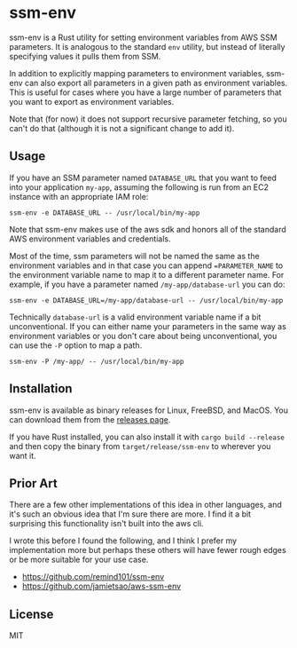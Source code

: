 
# ssm-env

ssm-env is a Rust utility for setting environment variables from AWS SSM parameters.  It
is analogous to the standard `env` utility, but instead of literally specifying values
it pulls them from SSM.

In addition to explicitly mapping parameters to environment variables, ssm-env can also
export all parameters in a given path as environment variables.  This is useful for
cases where you have a large number of parameters that you want to export as environment
variables.

Note that (for now) it does not support recursive parameter fetching, so you can't do
that (although it is not a significant change to add it).

## Usage

If you have an SSM parameter named `DATABASE_URL` that you want to feed into your application `my-app`,
assuming the following is run from an EC2 instance with an appropriate IAM role:

```
ssm-env -e DATABASE_URL -- /usr/local/bin/my-app
```

Note that ssm-env makes use of the aws sdk and honors all of the standard AWS
environment variables and credentials.

Most of the time, ssm parameters will not be named the same as the environment variables
and in that case you can append `=PARAMETER_NAME` to the environment variable name to map
it to a different parameter name.  For example, if you have a parameter named
`/my-app/database-url` you can do:

```
ssm-env -e DATABASE_URL=/my-app/database-url -- /usr/local/bin/my-app
```

Technically `database-url` is a valid environment variable name if a bit unconventional.
If you can either name your parameters in the same way as environment variables 
or you don't care about being unconventional, you can use the `-P` option to map a path.

```
ssm-env -P /my-app/ -- /usr/local/bin/my-app
```


## Installation

ssm-env is available as binary releases for Linux, FreeBSD, and MacOS.  You can download them from the [releases page](TODO). 

If you have Rust installed, you can also install it with `cargo build --release` and then copy the binary from `target/release/ssm-env` to wherever you want it.


## Prior Art

There are a few other implementations of this idea in other languages,
and it's such an obvious idea that I'm sure there are more. I find it a bit surprising this functionality isn't built into the aws cli.

I wrote this before I found the following, and I think I prefer my implementation more but perhaps these others will have fewer rough edges or be more suitable for your use case.

- https://github.com/remind101/ssm-env
- https://github.com/jamietsao/aws-ssm-env

## License

MIT